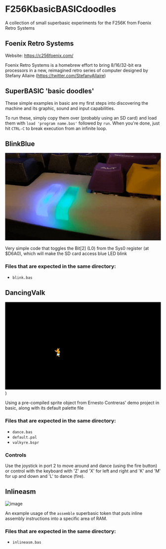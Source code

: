 # F256KbasicBASICdoodles
A collection of small superbasic experiments for the F256K from Foenix Retro Systems

## Foenix Retro Systems
Website: https://c256foenix.com/

Foenix Retro Systems is a homebrew effort to bring 8/16/32-bit era processors in a new, reimagined retro series of computer designed by Stefany Allaire (https://twitter.com/StefanyAllaire)

## SuperBASIC 'basic doodles'
These simple examples in basic are my first steps into discovering the machine and its graphic, sound and input capabilities.

To run these, simply copy them over (probably using an SD card) and load them with `load 'program name.bas'` followed by `run`. When you're done, just hit `CTRL-C` to break execution from an infinite loop.

## BlinkBlue
![Blue LED blink](https://raw.githubusercontent.com/Mu0n/F256KbasicBASICdoodles/main/blinkblue/blink.gif)

Very simple code that toggles the Bit[2] (L0) from the Sys0 register (at $D6A0), which will make the SD card access blue LED blink

### Files that are expected in the same directory:

* `blink.bas`

## DancingValk
![Dancing Valk!](https://raw.githubusercontent.com/Mu0n/F256KbasicBASICdoodles/main/DancingValk/dancinvalk.gif))

Using a pre-compiled sprite object from Ernesto Contreras' demo project in basic, along with its default palette file

### Files that are expected in the same directory:

* `dance.bas`
* `default.pal`
* `valkyre.bspr`

### Controls
Use the joystick in port 2 to move around and dance (using the fire button) or control with the keyboard with 'Z' and 'X' for left and right and 'K' and 'M' for up and down and 'L' to dance (fire).

## Inlineasm
![image](https://github.com/Mu0n/F256KbasicBASICdoodles/assets/6774826/781365da-755f-4f84-a37d-91e44463e060)

An example usage of the `assemble` superbasic token that puts inline assembly instructions into a specific area of RAM.

### Files that are expected in the same directory:

* `inlineasm.bas`

